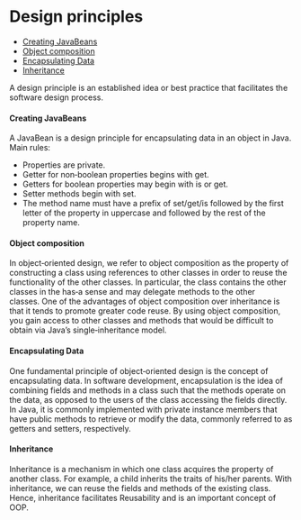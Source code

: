 # Design principles
* [Creating JavaBeans](#creating-javabeans)
* [Object composition](#object-composition)
* [Encapsulating Data](#encapsulating-data)
* [Inheritance](#inheritance)

A design principle is an established idea or best practice that facilitates the software design process.
#### Creating JavaBeans
A JavaBean is a design principle for encapsulating data in an object in Java. Main rules:
* Properties are private. 
* Getter for non‐boolean properties begins with get.
* Getters for boolean properties may begin with is or get.
* Setter methods begin with set.
* The method name must have a prefix of set/get/is followed by the first letter of the property in uppercase and followed by the rest of the property name.
#### Object composition
In object‐oriented design, we refer to object composition as the property of constructing a class using references to other classes in order to reuse the functionality of the other classes. In particular, the class contains the other classes in the has‐a sense and may delegate methods to the other classes. One of the advantages of object composition over inheritance is that it tends to promote greater code reuse. By using object composition, you gain access to other classes and methods that would be difficult to obtain via Java’s single‐inheritance model.
#### Encapsulating Data
One fundamental principle of object‐oriented design is the concept of encapsulating data. In software development, encapsulation is the idea of combining fields and methods in a class such that the methods operate on the data, as opposed to the users of the class accessing the fields directly. In Java, it is commonly implemented with private instance members that have public methods to retrieve or modify the data, commonly referred to as getters and setters, respectively.
#### Inheritance
Inheritance is a mechanism in which one class acquires the property of another class. For example, a child inherits the traits of his/her parents. With inheritance, we can reuse the fields and methods of the existing class. Hence, inheritance facilitates Reusability and is an important concept of OOP.